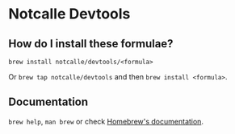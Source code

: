 # Notcalle Devtools

## How do I install these formulae?

`brew install notcalle/devtools/<formula>`

Or `brew tap notcalle/devtools` and then `brew install <formula>`.

## Documentation

`brew help`, `man brew` or check [Homebrew's documentation](https://docs.brew.sh).
